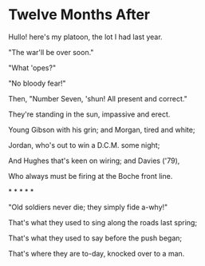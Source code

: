 # Twelve Months After

Hullo! here's my platoon, the lot I had last year.

"The war'll be over soon."

"What 'opes?"

"No bloody fear!"

Then, "Number Seven, 'shun! All present and correct."

They're standing in the sun, impassive and erect.

Young Gibson with his grin; and Morgan, tired and white;

Jordan, who's out to win a D.C.M. some night;

And Hughes that's keen on wiring; and Davies \('79\),

Who always must be firing at the Boche front line.

\* \* \* \* \*

"Old soldiers never die; they simply fide a-why!"

That's what they used to sing along the roads last spring;

That's what they used to say before the push began;

That's where they are to-day, knocked over to a man.

